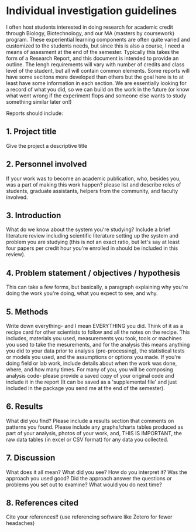 # Individual investigation guidelines
I often host students interested in doing research for academic credit through Biology, Biotechnology, and our MA (masters by coursework) program. These experiential learning components are often quite varied and customized to the students needs, but since this is also a course, I need a means of assesment at the end of the semester. Typically this takes the form of a Research Report, and this document is intended to provide an outline. The lengh requirements will vary with number of credits and class level of the student, but all will contain common elements. Some reports will have some secitons more developed than others but the goal here is to at least have some information in each section. We are essentially looking for a record of what you did, so we can build on the work in the future (or know what went wrong if the experiment flops and someone else wants to study something similar later on!)

Reports should include:

## 1. Project title
Give the project a descriptive title
## 2. Personnel involved
If your work was to become an academic publication, who, besides you, was a part of making this work happen? please list and describe roles of students, graduate assistants, helpers from the community, and faculty involved.
## 3. Introduction
What do we know about the system you're studying? Include a brief literature review including scientific literature setting up the system and problem you are studying (this is not an exact ratio, but let's say at least four papers per credit hour you're enrolled in should be included in this review).
## 4. Problem statement / objectives  / hypothesis 
This can take a few forms, but basically, a paragraph explaining why you're doing the work you're doing, what you expect to see, and why.
## 5. Methods
Write down everything- and I mean EVERYTHING you did. Think of it as a recipe card for other scientists to follow and all the notes on the recipe. This includes, materials you used, measurements you took, tools or machines you used to take the mesurements, and for the analysis this means anything you did to your data prior to analysis (pre-processing), the statistical tests or models you used, and the assumptions or options you made. If you're doing field or lab work, include details about when the work was done, where, and how many times. For many of you, you will be composing analysis code- please provide a saved copy of your original code and include it in the report (It can be saved as a 'supplemental file' and just included in the package you send me at the end of the semester).
## 6. Results
What did you find? Please include a results section that comments on patterns you found. Please include any graphs/charts tables produced as part of your analysis, photos of your work, and, THIS IS IMPORTANT, the raw data tables (in excel or CSV format) for any data you collected.
## 7. Discussion
What does it all mean? What did you see? How do you interpret it? Was the approach you used good? Did the approach answer the questions or problems you set out to examine? What would you do next time?
## 8. References cited
Cite your references!! (use referencing software like Zotero for fewer headaches)
